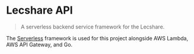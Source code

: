 # Lecshare API
> A serverless backend service framework for the Lecshare. 

The [Serverless](https://serverless.com/) framework is used for this project alongside AWS Lambda, AWS API Gateway, and Go.


